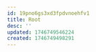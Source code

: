 ```yaml
---
id: 19pno6gs3xd3fpdvnoehfv1
title: Root
desc: ''
updated: 1746749546224
created: 1746749498291
---
```

